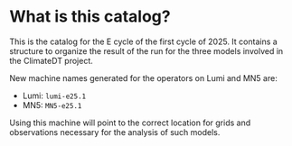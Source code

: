 # What is this catalog?

This is the catalog for the E cycle of the first cycle of 2025.
It contains a structure to organize the result of the run for the three models involved in the ClimateDT project.

New machine names generated for the operators on Lumi and MN5 are:

- Lumi: `lumi-e25.1`
- MN5: `MN5-e25.1`

Using this machine will point to the correct location for grids and observations necessary for the analysis of such models.